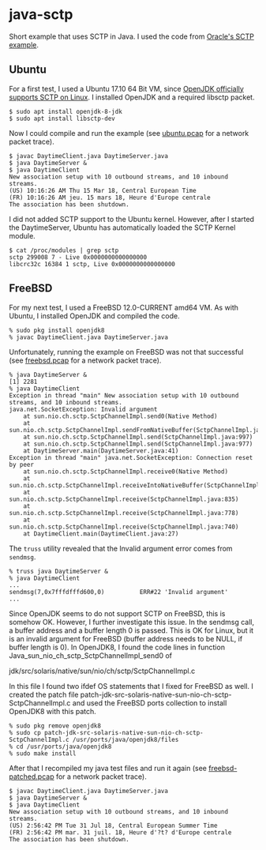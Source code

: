 # java-sctp

Short example that uses SCTP in Java. I used the code from [Oracle's SCTP example](http://www.oracle.com/technetwork/articles/javase/index-139946.html).

## Ubuntu

For a first test, I used a Ubuntu 17.10 64 Bit VM, since [OpenJDK officially supports SCTP on Linux](http://openjdk.java.net/projects/sctp/html/gettingstarted.html). I installed OpenJDK and a required libsctp packet.

```
$ sudo apt install openjdk-8-jdk
$ sudo apt install libsctp-dev
```

Now I could compile and run the example (see [ubuntu.pcap](ubuntu.pcap) for a network packet trace).

```
$ javac DaytimeClient.java DaytimeServer.java 
$ java DaytimeServer &
$ java DaytimeClient
New association setup with 10 outbound streams, and 10 inbound streams.
(US) 10:16:26 AM Thu 15 Mar 18, Central European Time
(FR) 10:16:26 AM jeu. 15 mars 18, Heure d'Europe centrale
The association has been shutdown.
```

I did not added SCTP support to the Ubuntu kernel. However, after I started the DaytimeServer, Ubuntu has automatically loaded the SCTP Kernel module.

```
$ cat /proc/modules | grep sctp
sctp 299008 7 - Live 0x0000000000000000
libcrc32c 16384 1 sctp, Live 0x0000000000000000
```

## FreeBSD

For my next test, I used a FreeBSD 12.0-CURRENT amd64 VM. As with Ubuntu, I installed OpenJDK and compiled the code.

```
% sudo pkg install openjdk8
% javac DaytimeClient.java DaytimeServer.java 
```

Unfortunately, running the example on FreeBSD was not that successful (see [freebsd.pcap](freebsd.pcap) for a network packet trace).

```
% java DaytimeServer &
[1] 2281
% java DaytimeClient
Exception in thread "main" New association setup with 10 outbound streams, and 10 inbound streams.
java.net.SocketException: Invalid argument
	at sun.nio.ch.sctp.SctpChannelImpl.send0(Native Method)
	at sun.nio.ch.sctp.SctpChannelImpl.sendFromNativeBuffer(SctpChannelImpl.java:1045)
	at sun.nio.ch.sctp.SctpChannelImpl.send(SctpChannelImpl.java:997)
	at sun.nio.ch.sctp.SctpChannelImpl.send(SctpChannelImpl.java:977)
	at DaytimeServer.main(DaytimeServer.java:41)
Exception in thread "main" java.net.SocketException: Connection reset by peer
	at sun.nio.ch.sctp.SctpChannelImpl.receive0(Native Method)
	at sun.nio.ch.sctp.SctpChannelImpl.receiveIntoNativeBuffer(SctpChannelImpl.java:859)
	at sun.nio.ch.sctp.SctpChannelImpl.receive(SctpChannelImpl.java:835)
	at sun.nio.ch.sctp.SctpChannelImpl.receive(SctpChannelImpl.java:778)
	at sun.nio.ch.sctp.SctpChannelImpl.receive(SctpChannelImpl.java:740)
	at DaytimeClient.main(DaytimeClient.java:27)
```

The `truss` utility revealed that the Invalid argument error comes from `sendmsg`.

```
% truss java DaytimeServer &
% java DaytimeClient
...
sendmsg(7,0x7fffdfffd600,0)			 ERR#22 'Invalid argument'
...
```

Since OpenJDK seems to do not support SCTP on FreeBSD, this is somehow OK. However, I further investigate this issue. In the sendmsg call, a buffer address and a buffer length 0 is passed. This is OK for Linux, but it is an invalid argument for FreeBSD (buffer address needs to be NULL, if buffer length is 0). In OpenJDK8, I found the code lines in function Java_sun_nio_ch_sctp_SctpChannelImpl_send0 of 

jdk/src/solaris/native/sun/nio/ch/sctp/SctpChannelImpl.c

In this file I found two ifdef OS statements that I fixed for FreeBSD as well. I created the patch file patch-jdk-src-solaris-native-sun-nio-ch-sctp-SctpChannelImpl.c and used the FreeBSD ports collection to install OpenJDK8 with this patch.

```
% sudo pkg remove openjdk8
% sudo cp patch-jdk-src-solaris-native-sun-nio-ch-sctp-SctpChannelImpl.c /usr/ports/java/openjdk8/files
% cd /usr/ports/java/openjdk8
% sudo make install
```

After that I recompiled my java test files and run it again (see [freebsd-patched.pcap](freebsd-patched.pcap) for a network packet trace).

```
$ javac DaytimeClient.java DaytimeServer.java 
$ java DaytimeServer &
$ java DaytimeClient
New association setup with 10 outbound streams, and 10 inbound streams.
(US) 2:56:42 PM Tue 31 Jul 18, Central European Summer Time
(FR) 2:56:42 PM mar. 31 juil. 18, Heure d'?t? d'Europe centrale
The association has been shutdown.
```
